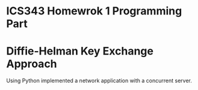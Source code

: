 # ICS343 Homewrok 1 Programming Part
# Diffie-Helman Key Exchange Approach
Using Python implemented a network application with a concurrent server.

